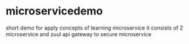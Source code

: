 # microservicedemo
short demo for apply concepts of learning microservice it consists of 2 microservice and zuul api gateway to secure microservice
